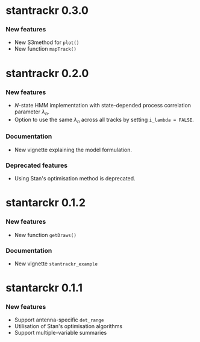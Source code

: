 # stantrackr 0.3.0

### New features

- New S3method for `plot()`
- New function `mapTrack()`

# stantrackr 0.2.0

### New features

- $N$-state HMM implementation with state-depended process correlation parameter $\lambda_n$.
- Option to use the same $\lambda_n$ across all tracks by setting `i_lambda = FALSE`.

### Documentation

- New vignette explaining the model formulation.

### Deprecated features

- Using Stan's optimisation method is deprecated.

# stantarckr 0.1.2

### New features

- New function `getDraws()`

### Documentation

- New vignette `stantrackr_example`

# stantarckr 0.1.1

### New features

- Support antenna-specific `det_range`
- Utilisation of Stan's optimisation algorithms
- Support multiple-variable summaries
